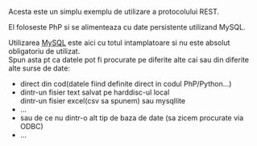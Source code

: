 
Acesta este un simplu exemplu de utilizare a protocolului REST.

El foloseste PhP si se alimenteaza cu date persistente utilizand MySQL.

Utilizarea [MySQL](https://www.cloudways.com/blog/connect-mysql-with-php/) este aici cu totul intamplatoare si nu este absolut obligatoriu de utilizat.
<br/>Spun asta pt ca datele pot fi procurate pe diferite alte cai sau din diferite alte surse de date:
 - direct din cod(datele fiind definite direct in codul PhP/Python...)
 - dintr-un fisier text salvat pe harddisc-ul local
   <br/>dintr-un fisier excel(csv sa spunem) sau mysqllite
 - ...
 - sau de ce nu dintr-o alt tip de baza de date (sa zicem procurate via ODBC)
 - ...
